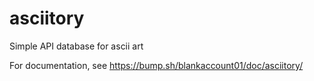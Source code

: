 # asciitory
 Simple API database for ascii art

For documentation, see https://bump.sh/blankaccount01/doc/asciitory/
